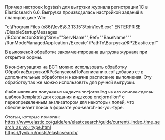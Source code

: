 Пример настроек logstash для выгрузки журнала регистрации 1С в Elasticsearch 6.6.
Выгрузка производилась настройкой заданий в планировщике Win:

"c:\Program Files (x86)\1cv8\8.3.13.1513\bin\1cv8.exe" 
      ENTERPRISE 
      /DisableStartupMessages 
      /IBConnectionString"Srvr=""ServName"";Ref=""BaseName""" 
      /RunModeManagedApplication 
      /Execute"\\PathTo\ВыгрузкаЖР2Elastic.epf"

В выложеной обработке закомментирована выгрузка журнала при открытии формы.

В конфигурациях на БСП можно использовать обработку ОбрабткаВыгрузкиЖРсЗапускомПоРасписанию.epf 
добавив ее в дополнительные обработки и назначив расписание выполнения. Эту обработку так же 
можно использовать для ручной выгрузки.

Файл маппинга получен из индекса oncjornallog на его основе сделан шаблон(template) для создания
индексов oncjornalloп* с переопределенным анализатором для некоторых полей, что обеспечивает 
поиск в формате you-search-as-you-type.

Статьи, которые помогли:</br>
https://www.elastic.co/guide/en/elasticsearch/guide/current/_index_time_search_as_you_type.html</br>
https://tyvik.ru/posts/elasticsearch/
